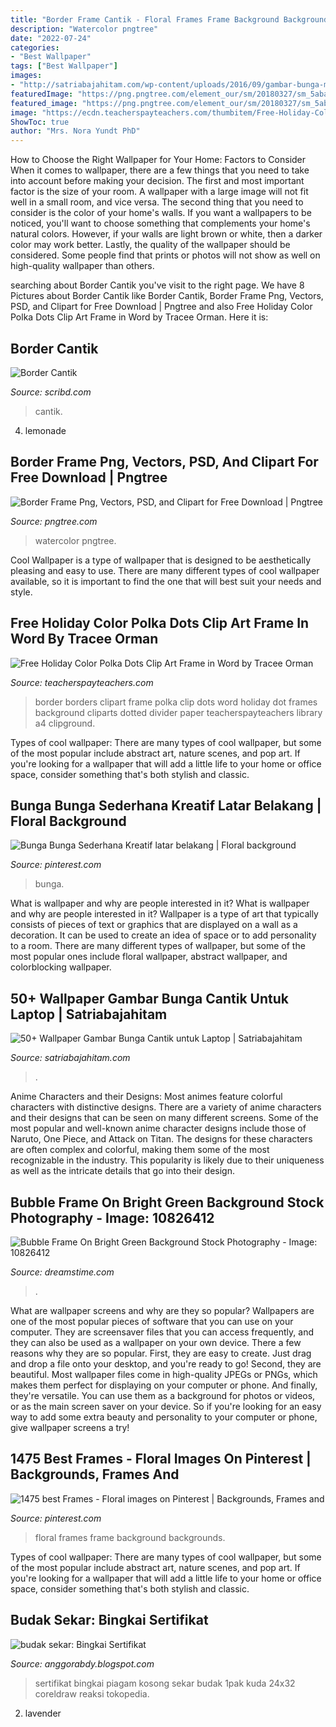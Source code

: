 ```yaml
---
title: "Border Frame Cantik - Floral Frames Frame Background Backgrounds"
description: "Watercolor pngtree"
date: "2022-07-24"
categories:
- "Best Wallpaper"
tags: ["Best Wallpaper"]
images:
- "http://satriabajahitam.com/wp-content/uploads/2016/09/gambar-bunga-mawar-cantik.jpg"
featuredImage: "https://png.pngtree.com/element_our/sm/20180327/sm_5aba147bcacf2.png"
featured_image: "https://png.pngtree.com/element_our/sm/20180327/sm_5aba147bcacf2.png"
image: "https://ecdn.teacherspayteachers.com/thumbitem/Free-Holiday-Color-Polka-Dots-Clip-Art-Frame-in-Word-1353787851/original-417092-2.jpg"
ShowToc: true
author: "Mrs. Nora Yundt PhD"
---
```



How to Choose the Right Wallpaper for Your Home: Factors to Consider
When it comes to wallpaper, there are a few things that you need to take into account before making your decision. The first and most important factor is the size of your room. A wallpaper with a large image will not fit well in a small room, and vice versa. 
The second thing that you need to consider is the color of your home's walls. If you want a wallpapers to be noticed, you'll want to choose something that complements your home's natural colors. However, if your walls are light brown or white, then a darker color may work better. 
Lastly, the quality of the wallpaper should be considered. Some people find that prints or photos will not show as well on high-quality wallpaper than others.

	

		
searching about Border Cantik you've visit to the right page. We have 8 Pictures about Border Cantik like Border Cantik, Border Frame Png, Vectors, PSD, and Clipart for Free Download | Pngtree and also Free Holiday Color Polka Dots Clip Art Frame in Word by Tracee Orman. Here it is:
		
    
## Border Cantik

<img loading=lazy src="https://imgv2-2-f.scribdassets.com/img/document/345039761/original/03dddbeb16/1608434401?v=1" onerror="this.onerror=null;this.src='https://tse3.mm.bing.net/th?id=OIP.FXIDl7WZ6iqAPstHKlEENwHaJ4&amp;pid=15.1';" alt="Border Cantik">

_Source: scribd.com_

>cantik. 

	

4. lemonade 

    
## Border Frame Png, Vectors, PSD, And Clipart For Free Download | Pngtree

<img loading=lazy src="https://png.pngtree.com/element_our/sm/20180327/sm_5aba147bcacf2.png" onerror="this.onerror=null;this.src='https://tse1.mm.bing.net/th?id=OIP.RwEaqSS5px-ub57mCkIlzQAAAA&amp;pid=15.1';" alt="Border Frame Png, Vectors, PSD, and Clipart for Free Download | Pngtree">

_Source: pngtree.com_

>watercolor pngtree. 

	

Cool Wallpaper is a type of wallpaper that is designed to be aesthetically pleasing and easy to use. There are many different types of cool wallpaper available, so it is important to find the one that will best suit your needs and style.

    
## Free Holiday Color Polka Dots Clip Art Frame In Word By Tracee Orman

<img loading=lazy src="https://ecdn.teacherspayteachers.com/thumbitem/Free-Holiday-Color-Polka-Dots-Clip-Art-Frame-in-Word-1353787851/original-417092-2.jpg" onerror="this.onerror=null;this.src='https://tse1.mm.bing.net/th?id=OIP.nSAtLah4asQLC7GrMXw_3QAAAA&amp;pid=15.1';" alt="Free Holiday Color Polka Dots Clip Art Frame in Word by Tracee Orman">

_Source: teacherspayteachers.com_

>border borders clipart frame polka clip dots word holiday dot frames background cliparts dotted divider paper teacherspayteachers library a4 clipground. 

	

Types of cool wallpaper:
There are many types of cool wallpaper, but some of the most popular include abstract art, nature scenes, and pop art. If you're looking for a wallpaper that will add a little life to your home or office space, consider something that's both stylish and classic.

    
## Bunga Bunga Sederhana Kreatif Latar Belakang | Floral Background

<img loading=lazy src="https://i.pinimg.com/736x/7e/83/94/7e83947cffb7f9800b1702460305f539.jpg" onerror="this.onerror=null;this.src='https://tse4.mm.bing.net/th?id=OIP.cflZ9aAyyX6pszZZgANwfAHaLH&amp;pid=15.1';" alt="Bunga Bunga Sederhana Kreatif latar belakang | Floral background">

_Source: pinterest.com_

>bunga. 

	

What is wallpaper and why are people interested in it?
What is wallpaper and why are people interested in it?
Wallpaper is a type of art that typically consists of pieces of text or graphics that are displayed on a wall as a decoration. It can be used to create an idea of space or to add personality to a room. There are many different types of wallpaper, but some of the most popular ones include floral wallpaper, abstract wallpaper, and colorblocking wallpaper.

    
## 50+ Wallpaper Gambar Bunga Cantik Untuk Laptop | Satriabajahitam

<img loading=lazy src="http://satriabajahitam.com/wp-content/uploads/2016/09/gambar-bunga-mawar-cantik.jpg" onerror="this.onerror=null;this.src='https://tse4.mm.bing.net/th?id=OIP.kf4_bNwspEt4i2cELh_ZJQHaEo&amp;pid=15.1';" alt="50+ Wallpaper Gambar Bunga Cantik untuk Laptop | Satriabajahitam">

_Source: satriabajahitam.com_

>. 

	

Anime Characters and their Designs: Most animes feature colorful characters with distinctive designs.
There are a variety of anime characters and their designs that can be seen on many different screens. Some of the most popular and well-known anime character designs include those of Naruto, One Piece, and Attack on Titan. The designs for these characters are often complex and colorful, making them some of the most recognizable in the industry. This popularity is likely due to their uniqueness as well as the intricate details that go into their design.

    
## Bubble Frame On Bright Green Background Stock Photography - Image: 10826412

<img loading=lazy src="https://thumbs.dreamstime.com/z/bubble-frame-bright-green-background-10826412.jpg" onerror="this.onerror=null;this.src='https://tse3.mm.bing.net/th?id=OIP.L4PKepwv3orwHzo4r6BPNQHaGE&amp;pid=15.1';" alt="Bubble Frame On Bright Green Background Stock Photography - Image: 10826412">

_Source: dreamstime.com_

>. 

	

What are wallpaper screens and why are they so popular?
Wallpapers are one of the most popular pieces of software that you can use on your computer. They are screensaver files that you can access frequently, and they can also be used as a wallpaper on your own device. There a few reasons why they are so popular. First, they are easy to create. Just drag and drop a file onto your desktop, and you're ready to go! Second, they are beautiful. Most wallpaper files come in high-quality JPEGs or PNGs, which makes them perfect for displaying on your computer or phone. And finally, they're versatile. You can use them as a background for photos or videos, or as the main screen saver on your device. So if you're looking for an easy way to add some extra beauty and personality to your computer or phone, give wallpaper screens a try!

    
## 1475 Best Frames - Floral Images On Pinterest | Backgrounds, Frames And

<img loading=lazy src="https://i.pinimg.com/736x/1b/1b/eb/1b1beb04a4f1c6076d94d7c6c22700fa.jpg" onerror="this.onerror=null;this.src='https://tse4.mm.bing.net/th?id=OIP.cv7brH1iMeIzrGlS6uDPgAHaJ_&amp;pid=15.1';" alt="1475 best Frames - Floral images on Pinterest | Backgrounds, Frames and">

_Source: pinterest.com_

>floral frames frame background backgrounds. 

	

Types of cool wallpaper:
There are many types of cool wallpaper, but some of the most popular include abstract art, nature scenes, and pop art. If you're looking for a wallpaper that will add a little life to your home or office space, consider something that's both stylish and classic.

    
## Budak Sekar: Bingkai Sertifikat

<img loading=lazy src="http://2.bp.blogspot.com/-HXR_4obDTwY/Td8ZbeLDsfI/AAAAAAAAAEY/kDEgDTKy6yw/s1600/Borde11.jpg" onerror="this.onerror=null;this.src='https://tse3.mm.bing.net/th?id=OIP.3pffCIPfPr8gdD1axovm1QHaFP&amp;pid=15.1';" alt="budak sekar: Bingkai Sertifikat">

_Source: anggorabdy.blogspot.com_

>sertifikat bingkai piagam kosong sekar budak 1pak kuda 24x32 coreldraw reaksi tokopedia. 

	

2. lavender 


